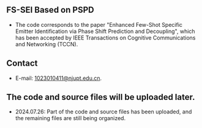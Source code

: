 ## FS-SEI Based on PSPD
* The code corresponds to the paper "Enhanced Few-Shot Specific Emitter Identification via Phase Shift Prediction and Decoupling", which has been accepted by IEEE Transactions on Cognitive Communications and Networking (TCCN).

## Contact
* E-mail: [1023010411@njupt.edu.cn](mailto:1023010411@njupt.edu.cn).

## The code and source files will be uploaded later.
* 2024.07.26: Part of the code and source files has been uploaded, and the remaining files are still being organized.
